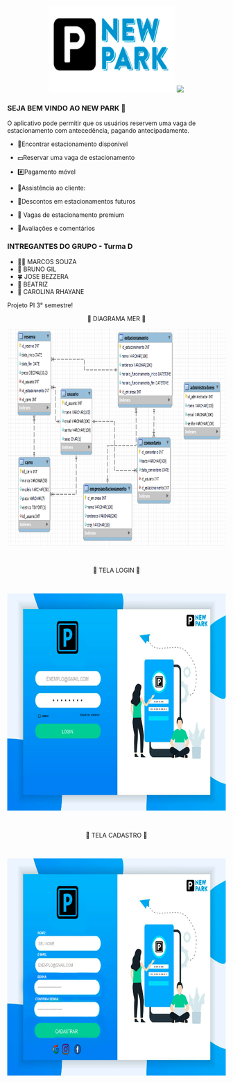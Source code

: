


<p align="center">
<img src="logo/New Park-1.png" width="290px" height="200px" >

  <img src="[[https://cdn-icons-png.flaticon.com/512/7475/7475090.png](https://yata-apix-aa731168-b8db-46fb-927f-41b9a903f48c.s3-object.locaweb.com.br/0c3a86fc40e045a28749d3a3d01352de.png)](https://www.sistemasrapidos.com.br/wp-content/uploads/2022/01/Confira-algumas-dicas-para-evitar-multas-de-estacionamento-800x739.png)" width="" height="" >



</p>

### SEJA BEM VINDO AO NEW PARK 👋
O aplicativo pode permitir que os usuários reservem uma vaga de estacionamento com antecedência, pagando antecipadamente.

- 🚗Encontrar estacionamento disponível

- 💵Reservar uma vaga de estacionamento

- #️⃣Pagamento móvel

- 🚀Assistência ao cliente:

- 📜Descontos em estacionamentos futuros

- 🔭 Vagas de estacionamento premium

- 🌱Avaliações e comentários


### INTREGANTES DO GRUPO - Turma D

- 👩‍🦲 MARCOS SOUZA
- 🧑 BRUNO GIL
- 🍀 JOSE BEZZERA
- 👾 BEATRIZ 
- 🎤 CAROLINA RHAYANE


Projeto PI 3° semestre!
<BR>
<p align="center">
👋 DIAGRAMA MER 👋
</p>
<p align="center">
<img src="https://github.com/Marcosgael/NewPark/blob/main/Doc's/Diagrama%20MER.png" width="900px" height="500px" >
 </p>

 <BR>
<p align="center">
👋 TELA LOGIN 👋
</p>
  <BR>
   
   
<p align="center">
<img src="https://github.com/Marcosgael/NewPark/blob/main/Doc's/Tela%20login.png" width="900px" height="500px" >
 </p>
  
  
  <BR>
<p align="center">
👋 TELA CADASTRO 👋
</p>
  <BR>
   
   
<p align="center">
<img src="https://github.com/Marcosgael/NewPark/blob/main/Doc's/Tela%20CADASTRO.png" width="900px" height="500px" >
 </p>

